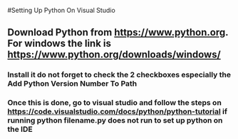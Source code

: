 #Setting Up Python On Visual Studio

## Download Python from https://www.python.org. For windows the link is https://www.python.org/downloads/windows/

### Install it do not forget to check the 2 checkboxes especially the Add Python Version Number To Path

### Once this is done, go to visual studio and follow the steps on https://code.visualstudio.com/docs/python/python-tutorial if running python filename.py does not run to set up python on the IDE
